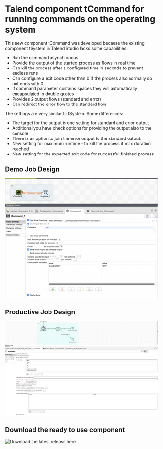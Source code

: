 # Talend component tCommand for running commands on the operating system
This new component tCommand was developed because the existing component tSystem in Talend Studio lacks some capabilities.
* Run the command asynchronous
* Provide the output of the started process as flows in real time
* Can kill the process after a configured time in seconds to prevent endless runs
* Can configure a exit code other than 0 if the process also normally do not ends with 0
* If command parameter contains spaces they will automatically encapsulated in double quotes
* Provides 2 output flows (standard and error)
* Can redirect the error flow to the standard flow
  
The settings are very similar to tSystem.
Some differences:
* The target for the output is one setting for standard and error output
* Additional you have check options for providing the output also to the console
* There is an option to join the error output to the standard output.
* New setting for maximum runtime - to kill the process if max duration reached
* New setting for the expected exit code for successful finished process

## Demo Job Design
![Demo job component settings](https://github.com/jlolling/talendcomp_tCommand/blob/master/doc/tCommand_single_commandline.png)

## Productive Job Design
![Productive job component settings](https://github.com/jlolling/talendcomp_tCommand/blob/master/doc/tCommand_real_job_design.png)

## Download the ready to use component
![Download the latest release here](https://github.com/jlolling/talendcomp_tCommand/releases)
